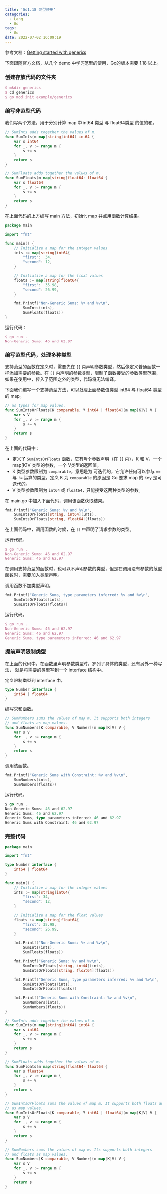 ```yaml
---
title: 'Go1.18 范型使用'
categories:
  - Lang
  - Go
tags:
  - Go
date: 2022-07-02 16:09:19
---
```


参考文档：[Getting started with generics](https://go.dev/doc/tutorial/generics)

下面跟随官方文档，从几个 demo 中学习范型的使用，Go的版本需要 1.18 以上。

### 创建存放代码的文件夹

```tex
$ mkdir generics
$ cd generics
$ go mod init example/generics
```

### 编写非范型代码

我们写两个方法，用于分别计算 map 中 int64 类型 与 float64类型 的值的和。

```go
// SumInts adds together the values of m.
func SumInts(m map[string]int64) int64 {
    var s int64
    for _, v := range m {
        s += v
    }
    return s
}

// SumFloats adds together the values of m.
func SumFloats(m map[string]float64) float64 {
    var s float64
    for _, v := range m {
        s += v
    }
    return s
}
```

 在上面代码的上方编写 main 方法，初始化 map 并点用函数计算结果。

```go
package main

import "fmt"

func main() {
	// Initialize a map for the integer values
	ints := map[string]int64{
		"first":  34,
		"second": 12,
	}

	// Initialize a map for the float values
	floats := map[string]float64{
		"first":  35.98,
		"second": 26.99,
	}

	fmt.Printf("Non-Generic Sums: %v and %v\n",
		SumInts(ints),
		SumFloats(floats))
}
```

运行代码：

```tex
$ go run .
Non-Generic Sums: 46 and 62.97
```

### 编写范型代码，处理多种类型

支持范型的函数在定义时，需要先在 `[]` 内声明参数类型，然后像定义普通函数一样添加需要的参数。在 `[]` 内声明的参数类型，限制了函数接受的参数类型范围，如果在使用中，传入了范围之外的类型，代码将无法编译。

下面我们编写一个支持范型方法，可以处理上面参数值类型 int64 与 float64 类型的 map。

```go
// as types for map values.
func SumIntsOrFloats[K comparable, V int64 | float64](m map[K]V) V {
    var s V
    for _, v := range m {
        s += v
    }
    return s
}
```

在上面的代码中：

* 定义了 `SumIntsOrFloats` 函数，它有两个参数声明（在 `[]` 内），K 和 V，一个 map[K]V 类型的参数，一个 V类型的返回值。
* K 类型参数限制为 `comparable`，意思是为 可迭代的，它允许任何可以参与 `==` 与 `!=` 运算的类型。定义 K 为 `comparable` 的原因是 Go 要求 map 的 key 是可迭代的。
* V 类型参数限制为 `int64` 或 `float64`，只能接受这两种类型的参数。

在 main.go 中加入下面代码，调用该函数获取结果。

```go
fmt.Printf("Generic Sums: %v and %v\n",
    SumIntsOrFloats[string, int64](ints),
    SumIntsOrFloats[string, float64](floats))
```

在上面代码中，调用函数的时候，在 `[]` 中声明了请求参数的类型。

运行代码。

```tex
$ go run .
Non-Generic Sums: 46 and 62.97
Generic Sums: 46 and 62.97
```

在调用支持范型的函数时，也可以不声明参数的类型，但是在调用没有参数的范型函数时，需要加入类型声明。

调用函数不加类型声明。

```go
fmt.Printf("Generic Sums, type parameters inferred: %v and %v\n",
    SumIntsOrFloats(ints),
    SumIntsOrFloats(floats))
```

运行代码。

```tex
$ go run .
Non-Generic Sums: 46 and 62.97
Generic Sums: 46 and 62.97
Generic Sums, type parameters inferred: 46 and 62.97
```

### 提前声明限制类型

在上面的代码中，在函数里声明参数类型时，罗列了具体的类型，还有另外一种写法， 就是将需要的类型写到一个 interface 结构中。

定义限制类型到 interface 中。

```go
type Number interface {
    int64 | float64
}
```

编写求和函数。

```go
// SumNumbers sums the values of map m. It supports both integers
// and floats as map values.
func SumNumbers[K comparable, V Number](m map[K]V) V {
    var s V
    for _, v := range m {
        s += v
    }
    return s
}
```

调用该函数。

```go
fmt.Printf("Generic Sums with Constraint: %v and %v\n",
    SumNumbers(ints),
    SumNumbers(floats))
```

运行代码。

```go
$ go run .
Non-Generic Sums: 46 and 62.97
Generic Sums: 46 and 62.97
Generic Sums, type parameters inferred: 46 and 62.97
Generic Sums with Constraint: 46 and 62.97
```



### 完整代码

```go
package main

import "fmt"

type Number interface {
    int64 | float64
}

func main() {
    // Initialize a map for the integer values
    ints := map[string]int64{
        "first": 34,
        "second": 12,
    }

    // Initialize a map for the float values
    floats := map[string]float64{
        "first": 35.98,
        "second": 26.99,
    }

    fmt.Printf("Non-Generic Sums: %v and %v\n",
        SumInts(ints),
        SumFloats(floats))

    fmt.Printf("Generic Sums: %v and %v\n",
        SumIntsOrFloats[string, int64](ints),
        SumIntsOrFloats[string, float64](floats))

    fmt.Printf("Generic Sums, type parameters inferred: %v and %v\n",
        SumIntsOrFloats(ints),
        SumIntsOrFloats(floats))

    fmt.Printf("Generic Sums with Constraint: %v and %v\n",
        SumNumbers(ints),
        SumNumbers(floats))
}

// SumInts adds together the values of m.
func SumInts(m map[string]int64) int64 {
    var s int64
    for _, v := range m {
        s += v
    }
    return s
}

// SumFloats adds together the values of m.
func SumFloats(m map[string]float64) float64 {
    var s float64
    for _, v := range m {
        s += v
    }
    return s
}

// SumIntsOrFloats sums the values of map m. It supports both floats and integers
// as map values.
func SumIntsOrFloats[K comparable, V int64 | float64](m map[K]V) V {
    var s V
    for _, v := range m {
        s += v
    }
    return s
}

// SumNumbers sums the values of map m. Its supports both integers
// and floats as map values.
func SumNumbers[K comparable, V Number](m map[K]V) V {
    var s V
    for _, v := range m {
        s += v
    }
    return s
}
```

